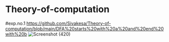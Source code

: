 # Theory-of-computation
#exp.no.1
https://github.com/Sivakesa/Theory-of-computation/blob/main/DFA%20starts%20with%20a%20and%20end%20with%20b
![Screenshot (420)](https://user-images.githubusercontent.com/112737435/215234887-602013c2-0998-4536-9f48-4dba95f82021.png)
